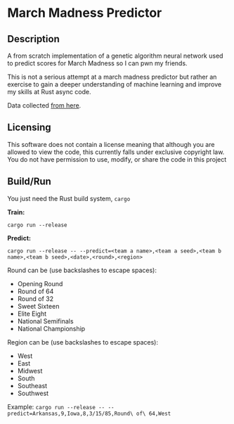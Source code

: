 # March Madness Predictor

## Description

A from scratch implementation of a genetic algorithm neural network used to predict scores for March Madness so I can pwn my friends.

This is not a serious attempt at a march madness predictor but rather an exercise to gain a deeper understanding of machine learning and improve my skills at Rust async code.

Data collected [from here](https://data.world/sports/ncaa-mens-march-madness).

## Licensing

This software does not contain a license meaning that although you are allowed to view the code, this currently falls under exclusive copyright law. You do not have permission to use, modify, or share the code in this project

## Build/Run

You just need the Rust build system, `cargo`

__Train:__

`cargo run --release`

__Predict:__

`cargo run --release -- --predict=<team a name>,<team a seed>,<team b name>,<team b seed>,<date>,<round>,<region>`

Round can be (use backslashes to escape spaces):
- Opening Round
- Round of 64
- Round of 32
- Sweet Sixteen
- Elite Eight
- National Semifinals
- National Championship

Region can be (use backslashes to escape spaces):
- West
- East
- Midwest
- South
- Southeast
- Southwest

Example:
`cargo run --release -- --predict=Arkansas,9,Iowa,8,3/15/85,Round\ of\ 64,West`

